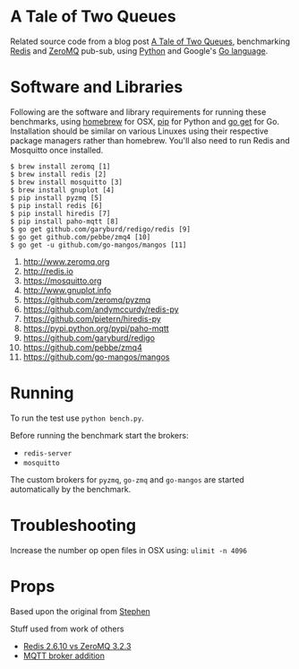 A Tale of Two Queues
====================

Related source code from a blog post
[A Tale of Two Queues](http://blog.jupo.org/2013/02/23/a-tale-of-two-queues/),
benchmarking [Redis](http://redis.io) and [ZeroMQ](http://www.zeromq.org)
pub-sub, using [Python](http://python.org) and Google's
[Go language](http://golang.org).

Software and Libraries
======================

Following are the software and library requirements for running these
benchmarks, using [homebrew](http://mxcl.github.com/homebrew) for OSX,
[pip](http://www.pip-installer.org) for Python and [go get](
http://golang.org/cmd/go/#hdr-Download_and_install_packages_and_dependencies)
for Go. Installation should be similar on various Linuxes using their respective
package managers rather than homebrew. You'll also need to run Redis and Mosquitto once
installed.

    $ brew install zeromq [1]
    $ brew install redis [2]
    $ brew install mosquitto [3]
    $ brew install gnuplot [4]
    $ pip install pyzmq [5]
    $ pip install redis [6]
    $ pip install hiredis [7]
    $ pip install paho-mqtt [8]
    $ go get github.com/garyburd/redigo/redis [9]
    $ go get github.com/pebbe/zmq4 [10]
    $ go get -u github.com/go-mangos/mangos [11]

1. <http://www.zeromq.org>
2. <http://redis.io>
3. <https://mosquitto.org>
4. <http://www.gnuplot.info>
5. <https://github.com/zeromq/pyzmq>
6. <https://github.com/andymccurdy/redis-py>
7. <https://github.com/pietern/hiredis-py>
8. <https://pypi.python.org/pypi/paho-mqtt>
9. <https://github.com/garyburd/redigo>
10. <https://github.com/pebbe/zmq4>
11. <https://github.com/go-mangos/mangos>

Running
=======

To run the test use `python bench.py`.

Before running the benchmark start the brokers:

* `redis-server`
* `mosquitto`

The custom brokers for `pyzmq`, `go-zmq` and `go-mangos` are started automatically by the benchmark.

Troubleshooting
===============

Increase the number op open files in OSX using: `ulimit -n 4096`

Props
=====

Based upon the original from [Stephen](https://github.com/stephenmcd/two-queues)

Stuff used from work of others
  * [Redis 2.6.10 vs ZeroMQ 3.2.3](https://github.com/stephenmcd/two-queues/issues/1)
  * [MQTT broker addition](https://github.com/stephenmcd/two-queues/pull/5)

